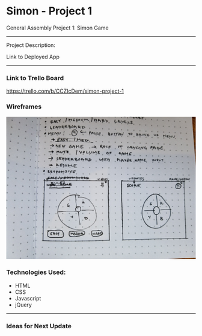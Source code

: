 # Simon - Project 1
General Assembly Project 1: Simon Game

---


Project Description:



Link to Deployed App


---

### Link to Trello Board
https://trello.com/b/CCZIcDem/simon-project-1


### Wireframes
<img src= 'images/Wireframes.jpg' alt='Wireframes'>

### Technologies Used:
* HTML
* CSS
* Javascript
* jQuery


---

### Ideas for Next Update